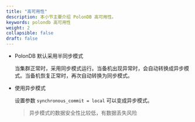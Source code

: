 ```yaml
---
title: "高可用性"
description: 本小节主要介绍 PolonDB 高可用性。 
keywords: polondb 高可用性
weight: 2
collapsible: false
draft: false
---
```




* PolonDB 默认采用半同步模式

  当集群正常时，采用同步模式运行。当备机出现异常时，会自动转换成异步模式。当备机恢复正常时，再次自动转换为同步模式。

* 使用异步模式

  设置参数 `synchronous_commit = local` 可以变成异步模式。

  > 异步模式的数据安全性比较低，有数据丢失风险
